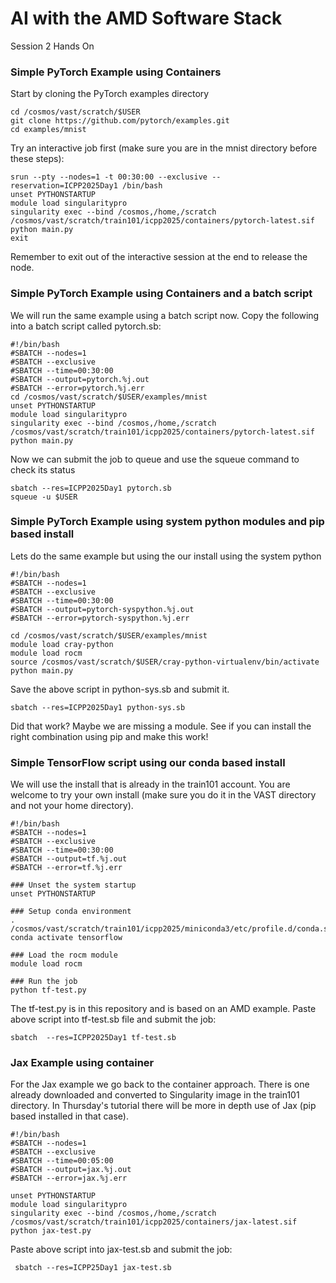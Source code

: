 # AI with the AMD Software Stack
Session 2 Hands On 

### Simple PyTorch Example using Containers
Start by cloning the PyTorch examples directory
```
cd /cosmos/vast/scratch/$USER
git clone https://github.com/pytorch/examples.git
cd examples/mnist
```
Try an interactive job first (make sure you are in the mnist directory before these steps):
```
srun --pty --nodes=1 -t 00:30:00 --exclusive --reservation=ICPP2025Day1 /bin/bash
unset PYTHONSTARTUP
module load singularitypro
singularity exec --bind /cosmos,/home,/scratch /cosmos/vast/scratch/train101/icpp2025/containers/pytorch-latest.sif python main.py
exit
```
Remember to exit out of the interactive session at the end to release the node.

### Simple PyTorch Example using Containers and a batch script
We will run the same example using a batch script now. Copy the following into a batch script called pytorch.sb:

```
#!/bin/bash
#SBATCH --nodes=1
#SBATCH --exclusive
#SBATCH --time=00:30:00
#SBATCH --output=pytorch.%j.out
#SBATCH --error=pytorch.%j.err
cd /cosmos/vast/scratch/$USER/examples/mnist
unset PYTHONSTARTUP
module load singularitypro
singularity exec --bind /cosmos,/home,/scratch /cosmos/vast/scratch/train101/icpp2025/containers/pytorch-latest.sif python main.py
```
Now we can submit the job to queue and use the squeue command to check its status
```
sbatch --res=ICPP2025Day1 pytorch.sb
squeue -u $USER
```
### Simple PyTorch Example using system python modules and pip based install
Lets do the same example but using the our install using the system python
```
#!/bin/bash
#SBATCH --nodes=1
#SBATCH --exclusive
#SBATCH --time=00:30:00
#SBATCH --output=pytorch-syspython.%j.out
#SBATCH --error=pytorch-syspython.%j.err

cd /cosmos/vast/scratch/$USER/examples/mnist
module load cray-python
module load rocm
source /cosmos/vast/scratch/$USER/cray-python-virtualenv/bin/activate
python main.py
```
Save the above script in python-sys.sb and submit it.
```
sbatch --res=ICPP2025Day1 python-sys.sb
```
Did that work? Maybe we are missing a module. See if you can install the right combination using pip and make this work!

### Simple TensorFlow script using our conda based install
We will use the install that is already in the train101 account. You are welcome to try your own install (make sure you do it in the VAST directory and not your home directory).
```
#!/bin/bash
#SBATCH --nodes=1
#SBATCH --exclusive
#SBATCH --time=00:30:00
#SBATCH --output=tf.%j.out
#SBATCH --error=tf.%j.err

### Unset the system startup
unset PYTHONSTARTUP

### Setup conda environment
. /cosmos/vast/scratch/train101/icpp2025/miniconda3/etc/profile.d/conda.sh
conda activate tensorflow

### Load the rocm module
module load rocm

### Run the job
python tf-test.py
```
The tf-test.py is in this repository and is based on an AMD example. Paste above script into tf-test.sb file and submit the job:
```
sbatch  --res=ICPP2025Day1 tf-test.sb
```

### Jax Example using container

For the Jax example we go back to the container approach. There is one already downloaded and converted to Singularity image in the train101 directory. In Thursday's tutorial there will be more in depth use of Jax (pip based installed in that case).
```
#!/bin/bash
#SBATCH --nodes=1
#SBATCH --exclusive
#SBATCH --time=00:05:00
#SBATCH --output=jax.%j.out
#SBATCH --error=jax.%j.err

unset PYTHONSTARTUP
module load singularitypro
singularity exec --bind /cosmos,/home,/scratch /cosmos/vast/scratch/train101/icpp2025/containers/jax-latest.sif python jax-test.py
```
Paste above script into jax-test.sb and submit the job:
```
 sbatch --res=ICPP25Day1 jax-test.sb
```
